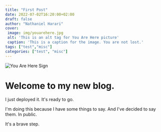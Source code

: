 ```yaml
---
title: "First Post"
date: 2022-07-02T16:20:00+02:00
draft: false
author: "Nathaniel Harari"
cover:
 image: img/youarehere.jpg
 alt: 'This is an alt tag for You Are Here picture'
 caption: 'This is a caption for the image. You are not lost.'
tags: ["test","misc"]
categories: ["test", "misc"]
---
```


![You Are Here Sign](/img/youarehere.jpg)

# Welcome to my new blog.

I just deployed it. It's ready to go.

I'm doing this because I have some things to say. And I've decided to say them. In public.

It's a brave step.






